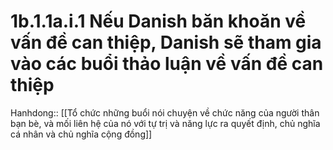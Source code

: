 # 1b.1.1a.i.1 Nếu Danish băn khoăn về vấn đề can thiệp, Danish sẽ tham gia vào các buổi thảo luận về vấn đề can thiệp
Hanhdong:: [[Tổ chức những buổi nói chuyện về chức năng của người thân bạn bè, và mối liên hệ của nó với tự trị và năng lực ra quyết định, chủ nghĩa cá nhân và chủ nghĩa cộng đồng]]